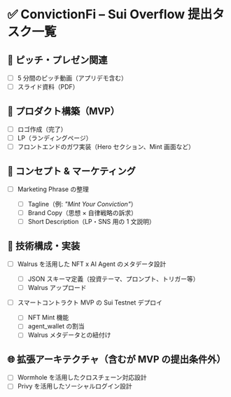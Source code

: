 # ✅ ConvictionFi – Sui Overflow 提出タスク一覧

## 🎥 ピッチ・プレゼン関連

- [ ] 5 分間のピッチ動画（アプリデモ含む）
- [ ] スライド資料（PDF）

## 🧬 プロダクト構築（MVP）

- [ ] ロゴ作成（完了）
- [ ] LP（ランディングページ）
- [ ] フロントエンドのガワ実装（Hero セクション、Mint 画面など）

## 🧠 コンセプト & マーケティング

- [ ] Marketing Phrase の整理

  - [ ] Tagline（例: _"Mint Your Conviction"_）
  - [ ] Brand Copy（思想 × 自律戦略の訴求）
  - [ ] Short Description（LP・SNS 用の 1 文説明）

## 🧩 技術構成・実装

- [ ] Walrus を活用した NFT x AI Agent のメタデータ設計

  - [ ] JSON スキーマ定義（投資テーマ、プロンプト、トリガー等）
  - [ ] Walrus アップロード

- [ ] スマートコントラクト MVP の Sui Testnet デプロイ

  - [ ] NFT Mint 機能
  - [ ] agent_wallet の割当
  - [ ] Walrus メタデータとの紐付け

## 🌐 拡張アーキテクチャ（含むが MVP の提出条件外）

- [ ] Wormhole を活用したクロスチェーン対応設計
- [ ] Privy を活用したソーシャルログイン設計
